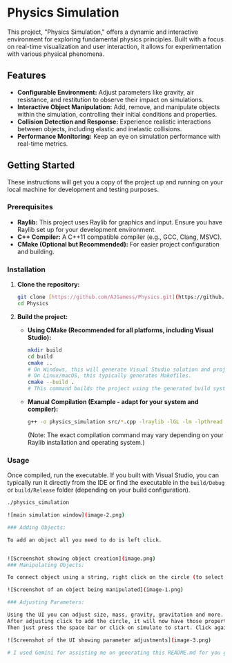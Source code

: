# Physics Simulation

This project, "Physics Simulation," offers a dynamic and interactive environment for exploring fundamental physics principles. Built with a focus on real-time visualization and user interaction, it allows for experimentation with various physical phenomena.

## Features

* **Configurable Environment:** Adjust parameters like gravity, air resistance, and restitution to observe their impact on simulations.
* **Interactive Object Manipulation:** Add, remove, and manipulate objects within the simulation, controlling their initial conditions and properties.
* **Collision Detection and Response:** Experience realistic interactions between objects, including elastic and inelastic collisions.
* **Performance Monitoring:** Keep an eye on simulation performance with real-time metrics.

## Getting Started

These instructions will get you a copy of the project up and running on your local machine for development and testing purposes.

### Prerequisites

* **Raylib:** This project uses Raylib for graphics and input. Ensure you have Raylib set up for your development environment.
* **C++ Compiler:** A C++11 compatible compiler (e.g., GCC, Clang, MSVC).
* **CMake (Optional but Recommended):** For easier project configuration and building.

### Installation

1.  **Clone the repository:**

    ```bash
    git clone [https://github.com/AJGamess/Physics.git](https://github.com/AJGamess/Physics.git)
    cd Physics
    ```

2.  **Build the project:**

    * **Using CMake (Recommended for all platforms, including Visual Studio):**
        ```bash
        mkdir build
        cd build
        cmake .. 
        # On Windows, this will generate Visual Studio solution and project files.
        # On Linux/macOS, this typically generates Makefiles.
        cmake --build .
        # This command builds the project using the generated build system (e.g., MSBuild for Visual Studio, make for Makefiles).
        ```
    * **Manual Compilation (Example - adapt for your system and compiler):**
        ```bash
        g++ -o physics_simulation src/*.cpp -lraylib -lGL -lm -lpthread -ldl -lrt -lX11
        ```
        (Note: The exact compilation command may vary depending on your Raylib installation and operating system.)

### Usage

Once compiled, run the executable. If you built with Visual Studio, you can typically run it directly from the IDE or find the executable in the `build/Debug` or `build/Release` folder (depending on your build configuration).

```bash
./physics_simulation

![main simulation window](image-2.png)

### Adding Objects:

To add an object all you need to do is left click.


![Screenshot showing object creation](image.png)
### Manipulating Objects:

To connect object using a string, right click on the circle (to select it) and drag to a different circle to connect. 

![Screenshot of an object being manipulated](image-1.png)

### Adjusting Parameters:

Using the UI you can adjust size, mass, gravity, gravitation and more.
After adjusting click to add the circle, it will now have those properties.
Then just press the space bar or click on simulate to start. Click again to freeze.

![Screenshot of the UI showing parameter adjustments](image-3.png)

# I used Gemini for assisting me on generating this README.md for you guys.
